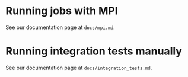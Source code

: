 # Running jobs with MPI

See our documentation page at `docs/mpi.md`.

# Running integration tests manually

See our documentation page at `docs/integration_tests.md`.
